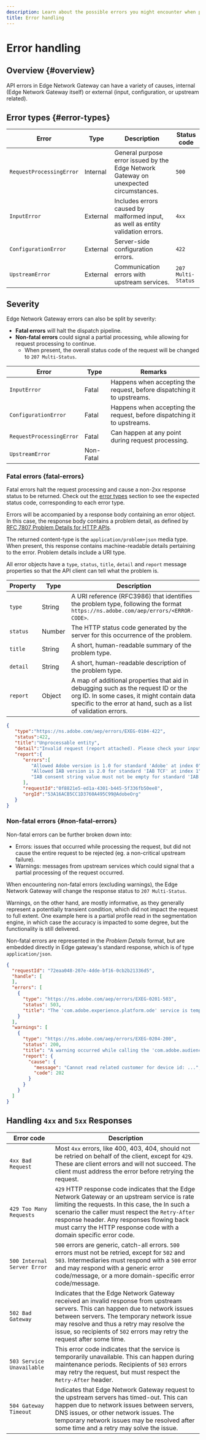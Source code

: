 ```yaml
---
description: Learn about the possible errors you might encounter when performing API requests to the Edge Network Gateway.
title: Error handling
---
```


# Error handling

## Overview {#overview}

API errors in Edge Network Gateway can have a variety of causes, internal (Edge Network Gateway itself) or external (input, configuration, or upstream related). 

## Error types {#error-types}

| Error | Type | Description | Status code|
| --- | --- | --- | --- |
| `RequestProcessingError` | Internal | General purpose error issued by the Edge Network Gateway on unexpected circumstances. |`500`|
| `InputError` | External | Includes errors caused by malformed input, as well as entity validation errors. |`4xx`|
| `ConfigurationError` | External | Server-side configuration errors. |`422`|
| `UpstreamError` | External | Communication errors with upstream services.|`207 Multi-Status`|

## Severity

Edge Network Gateway errors can also be split by severity:

* **Fatal errors** will halt the dispatch pipeline.
* **Non-fatal errors** could signal a partial processing, while allowing for request processing to continue.
  * When present, the overall status code of the request will be changed to `207 Multi-Status`.

| Error | Type | Remarks |
| --- | --- | --- |
| `InputError` | Fatal | Happens when accepting the request, before dispatching it to upstreams. |
| `ConfigurationError` | Fatal | Happens when accepting the request, before dispatching it to upstreams. |
| `RequestProcessingError` | Fatal | Can happen at any point during request processing. |
| `UpstreamError` | Non-Fatal | |

### Fatal errors {fatal-errors}

Fatal errors halt the request processing and cause a non-2xx response status to be returned. Check out the [error types](#error-types) section to see the expected status code, corresponding to each error type.

Errors will be accompanied by a response body containing an error object. In this case, the response body contains a problem detail, as defined by [RFC 7807 Problem Details for HTTP APIs](https://tools.ietf.org/html/rfc7807).

The returned content-type is the `application/problem+json` media type. When present, this response contains machine-readable details pertaining to the error. Problem details include a URI type.

All error objects have a `type`, `status`, `title`, `detail` and `report` message properties so that the API client can tell what the problem is.

| Property | Type   | Description |
| -------- | ------ | ----------- |
| `type`	   | String | A URI reference (RFC3986) that identifies the problem type, following the format `https://ns.adobe.com/aep/errors/<ERROR-CODE>`. |
| `status`   | Number | The HTTP status code generated by the server for this occurrence of the problem. |
| `title`    | String | A short, human-readable summary of the problem type. |
| `detail`   | String | A short, human-readable description of the problem type. |
| `report`   | Object | A map of additional properties that aid in debugging such as the request ID or the org ID. In some cases, it might contain data specific to the error at hand, such as a list of validation errors. |

```json
{
   "type":"https://ns.adobe.com/aep/errors/EXEG-0104-422",
   "status":422,
   "title":"Unprocessable entity",
   "detail":"Invalid request (report attached). Please check your input and try again.",
   "report":{
      "errors":[
         "Allowed Adobe version is 1.0 for standard 'Adobe' at index 0",
         "Allowed IAB version is 2.0 for standard 'IAB TCF' at index 1",
         "IAB consent string value must not be empty for standard 'IAB TCF' at index 1"
      ],
      "requestId":"0f8821e5-ed1a-4301-b445-5f336fb50ee8",
      "orgId":"53A16ACB5CC1D3760A495C99@AdobeOrg"
   }
}
```

### Non-fatal errors {#non-fatal-errors}

Non-fatal errors can be further broken down into:

* Errors: issues that occurred while processing the request, but did not cause the entire request to be rejected (eg. a non-critical upstream failure).
* Warnings: messages from upstream services which could signal that a partial processing of the request occurred.

When encountering non-fatal errors (excluding warnings), the Edge Network Gateway will change the response status to `207 Multi-Status`.

Warnings, on the other hand, are mostly informative, as they generally represent a potentially transient condition, which did not impact the request to full extent. One example here is a partial profile read in the segmentation engine, in which case the accuracy is impacted to some degree, but the functionality is still delivered.

Non-fatal errors are represented in the _Problem Details_ format, but are embedded directly in Edge gateway's standard response, which is of type `application/json`.

```json
{
  "requestId": "72eaa048-207e-4dde-bf16-0cb2b21336d5",
  "handle": [
  ],
  "errors": [
    {
      "type": "https://ns.adobe.com/aep/errors/EXEG-0201-503",
      "status": 503,
      "title": "The 'com.adobe.experience.platform.ode' service is temporarily unable to serve this request. Please try again later."
    }
  ],
  "warnings": [
    {
      "type": "https://ns.adobe.com/aep/errors/EXEG-0204-200",
      "status": 200,
      "title": "A warning occurred while calling the 'com.adobe.audiencemanager' service for this request.",
      "report": {
        "cause": {
          "message": "Cannot read related customer for device id: ...",
          "code": 202
        }
      }
    }
  ]
}
```

## Handling `4xx` and `5xx` Responses


|Error code|Description|
|---|---|
|`4xx Bad Request`| Most `4xx` errors, like 400, 403, 404, should not be retried on behalf of the client, except for `429`. These are client errors and will not succeed. The client must address the error before retrying the request.|
|`429 Too Many Requests`| `429` HTTP response code indicates that the Edge Network Gateway or an upstream service is rate limiting the requests. In this case, the  In such a scenario the caller must respect the `Retry-After` response header. Any responses flowing back must carry the HTTP response code with a domain specific error code.|
|`500 Internal Server Error`| `500` errors are generic, catch-all errors. `500` errors must not be retried, except for `502` and `503`. Intermediaries must respond with a `500` error and may respond with a generic error code/message, or a more domain-specific error code/message.|
|`502 Bad Gateway`| Indicates that the Edge Network Gateway received an invalid response from upstream servers. This can happen due to network issues between servers. The temporary network issue may resolve and thus a retry may resolve the issue, so recipients of `502` errors may retry the request after some time.|
|`503 Service Unavailable`| This error code indicates that the service is temporarily unavailable. This can happen during maintenance periods. Recipients of `503` errors may retry the request, but must respect the `Retry-After` header.|
|`504 Gateway Timeout`| Indicates that Edge Network Gateway request to the upstream servers has timed-out. This can happen due to network issues between servers, DNS issues, or other network issues. The temporary network issues may be resolved after some time and a retry may solve the issue.|
